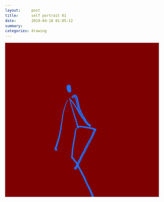 ```yaml
---
layout:     post
title:      self portrait 61
date:       2019-04-18 01:05:12
summary:    
categories: drawing
---
```

![self portrait 61](/images/diary/self-portrait-61.png ".")

